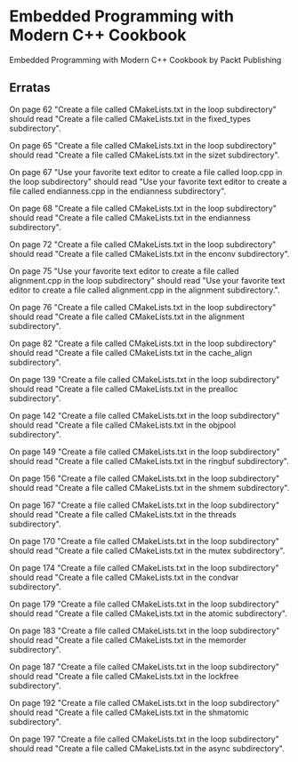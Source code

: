 # Embedded Programming with Modern C++ Cookbook
Embedded Programming with Modern C++ Cookbook by Packt Publishing

## Erratas

On page 62 "Create a file called CMakeLists.txt in the loop subdirectory" should read 
           "Create a file called CMakeLists.txt in the fixed_types subdirectory".

On page 65 "Create a file called CMakeLists.txt in the loop subdirectory" should read
           "Create a file called CMakeLists.txt in the sizet subdirectory".

On page 67 "Use your favorite text editor to create a file called loop.cpp in the loop subdirectory" should read
           "Use your favorite text editor to create a file called endianness.cpp in the endianness subdirectory".

On page 68 "Create a file called CMakeLists.txt in the loop subdirectory" should read
           "Create a file called CMakeLists.txt in the endianness subdirectory".

On page 72 "Create a file called CMakeLists.txt in the loop subdirectory" should read
           "Create a file called CMakeLists.txt in the enconv subdirectory".

On page 75 "Use your favorite text editor to create a file called alignment.cpp in the loop subdirectory" should read
           "Use your favorite text editor to create a file called alignment.cpp in the alignment subdirectory.".

On page 76 "Create a file called CMakeLists.txt in the loop subdirectory" should read
           "Create a file called CMakeLists.txt in the alignment subdirectory".

On page 82 "Create a file called CMakeLists.txt in the loop subdirectory" should read
           "Create a file called CMakeLists.txt in the cache_align subdirectory".

On page 139 "Create a file called CMakeLists.txt in the loop subdirectory" should read
            "Create a file called CMakeLists.txt in the prealloc subdirectory".

On page 142 "Create a file called CMakeLists.txt in the loop subdirectory" should read
            "Create a file called CMakeLists.txt in the objpool subdirectory".

On page 149 "Create a file called CMakeLists.txt in the loop subdirectory" should read
            "Create a file called CMakeLists.txt in the ringbuf subdirectory".

On page 156 "Create a file called CMakeLists.txt in the loop subdirectory" should read
            "Create a file called CMakeLists.txt in the shmem subdirectory".

On page 167 "Create a file called CMakeLists.txt in the loop subdirectory" should read
            "Create a file called CMakeLists.txt in the threads subdirectory".

On page 170 "Create a file called CMakeLists.txt in the loop subdirectory" should read
            "Create a file called CMakeLists.txt in the mutex subdirectory".

On page 174 "Create a file called CMakeLists.txt in the loop subdirectory" should read
            "Create a file called CMakeLists.txt in the condvar subdirectory".

On page 179 "Create a file called CMakeLists.txt in the loop subdirectory" should read
            "Create a file called CMakeLists.txt in the atomic subdirectory".

On page 183 "Create a file called CMakeLists.txt in the loop subdirectory" should read
            "Create a file called CMakeLists.txt in the memorder subdirectory".

On page 187 "Create a file called CMakeLists.txt in the loop subdirectory" should read
            "Create a file called CMakeLists.txt in the lockfree subdirectory".

On page 192 "Create a file called CMakeLists.txt in the loop subdirectory" should read
            "Create a file called CMakeLists.txt in the shmatomic subdirectory".

On page 197 "Create a file called CMakeLists.txt in the loop subdirectory" should read
            "Create a file called CMakeLists.txt in the async subdirectory".
